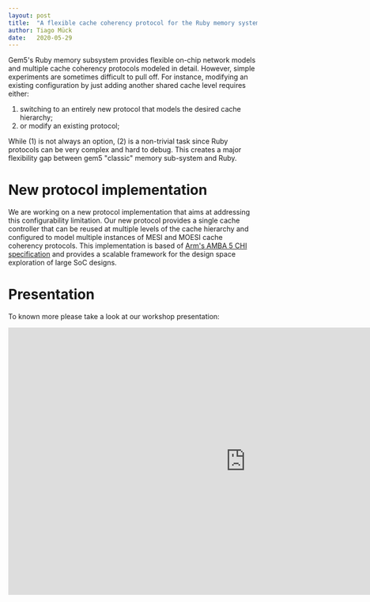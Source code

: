 ```yaml
---
layout: post
title:  "A flexible cache coherency protocol for the Ruby memory system"
author: Tiago Mück
date:   2020-05-29
---
```


Gem5's Ruby memory subsystem provides flexible on-chip network models and
multiple cache coherency protocols modeled in detail. However, simple
experiments are sometimes difficult to pull off. For instance, modifying an
existing configuration by just adding another shared cache level requires
either:

1. switching to an entirely new protocol that models the desired cache hierarchy;
2. or modify an existing protocol;

While (1) is not always an option, (2) is a non-trivial task since Ruby
protocols can be very complex and hard to debug. This creates a major
flexibility gap between gem5 "classic" memory sub-system and Ruby.

# New protocol implementation

We are working on a new protocol implementation that aims at addressing this
configurability limitation. Our new protocol provides a single cache controller
that can be reused at multiple levels of the cache hierarchy and configured to
model multiple instances of MESI and MOESI cache coherency protocols. This
implementation is based of [Arm's AMBA 5 CHI specification](
https://static.docs.arm.com/ihi0050/d/IHI0050D_amba_5_chi_architecture_spec.pdf)
and provides a scalable framework for the design space exploration of large SoC
designs.

# Presentation

To known more please take a look at our workshop presentation:

<iframe width="960" height="540" src="https://www.youtube.com/embed/OOEqCZekJbA" frameborder="0" allow="accelerometer; autoplay; encrypted-media; gyroscope; picture-in-picture" allowfullscreen style="max-width: 960px;"></iframe>
